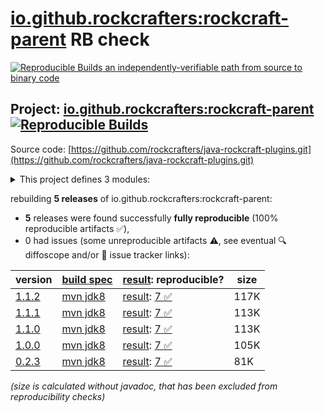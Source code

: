 [io.github.rockcrafters:rockcraft-parent](https://central.sonatype.com/artifact/io.github.rockcrafters/rockcraft-parent/versions) RB check
=======

[![Reproducible Builds](https://reproducible-builds.org/images/logos/rb.svg) an independently-verifiable path from source to binary code](https://reproducible-builds.org/)

## Project: [io.github.rockcrafters:rockcraft-parent](https://central.sonatype.com/artifact/io.github.rockcrafters/rockcraft-parent/versions) [![Reproducible Builds](https://img.shields.io/endpoint?url=https://raw.githubusercontent.com/jvm-repo-rebuild/reproducible-central/master/content/io/github/rockcrafters/plugins/badge.json)](https://github.com/jvm-repo-rebuild/reproducible-central/blob/master/content/io/github/rockcrafters/plugins/README.md)

Source code: [https://github.com/rockcrafters/java-rockcraft-plugins.git](https://github.com/rockcrafters/java-rockcraft-plugins.git)

<details><summary>This project defines 3 modules:</summary>

* [io.github.rockcrafters:rockcraft-common](https://central.sonatype.com/artifact/io.github.rockcrafters/rockcraft-common/overview)
* [io.github.rockcrafters:rockcraft-maven-plugin](https://central.sonatype.com/artifact/io.github.rockcrafters/rockcraft-maven-plugin/overview)
* [io.github.rockcrafters:rockcraft-parent](https://central.sonatype.com/artifact/io.github.rockcrafters/rockcraft-parent/overview)
</details>

rebuilding **5 releases** of io.github.rockcrafters:rockcraft-parent:
- **5** releases were found successfully **fully reproducible** (100% reproducible artifacts :white_check_mark:),
- 0 had issues (some unreproducible artifacts :warning:, see eventual :mag: diffoscope and/or :memo: issue tracker links):

| version | [build spec](/BUILDSPEC.md) | [result](https://reproducible-builds.org/docs/jvm/): reproducible? | size |
| -- | --------- | ------ | -- |
| [1.1.2](https://central.sonatype.com/artifact/io.github.rockcrafters/rockcraft-parent/1.1.2/pom) | [mvn jdk8](rockcraft-parent-1.1.2.buildspec) | [result](rockcraft-parent-1.1.2.buildinfo): [7 :white_check_mark: ](rockcraft-parent-1.1.2.buildcompare) | 117K |
| [1.1.1](https://central.sonatype.com/artifact/io.github.rockcrafters/rockcraft-parent/1.1.1/pom) | [mvn jdk8](rockcraft-parent-1.1.1.buildspec) | [result](rockcraft-parent-1.1.1.buildinfo): [7 :white_check_mark: ](rockcraft-parent-1.1.1.buildcompare) | 113K |
| [1.1.0](https://central.sonatype.com/artifact/io.github.rockcrafters/rockcraft-parent/1.1.0/pom) | [mvn jdk8](rockcraft-parent-1.1.0.buildspec) | [result](rockcraft-parent-1.1.0.buildinfo): [7 :white_check_mark: ](rockcraft-parent-1.1.0.buildcompare) | 113K |
| [1.0.0](https://central.sonatype.com/artifact/io.github.rockcrafters/rockcraft-parent/1.0.0/pom) | [mvn jdk8](rockcraft-parent-1.0.0.buildspec) | [result](rockcraft-parent-1.0.0.buildinfo): [7 :white_check_mark: ](rockcraft-parent-1.0.0.buildcompare) | 105K |
| [0.2.3](https://central.sonatype.com/artifact/io.github.rockcrafters/rockcraft-parent/0.2.3/pom) | [mvn jdk8](rockcraft-parent-0.2.3.buildspec) | [result](rockcraft-parent-0.2.3.buildinfo): [7 :white_check_mark: ](rockcraft-parent-0.2.3.buildcompare) | 81K |

<i>(size is calculated without javadoc, that has been excluded from reproducibility checks)</i>
